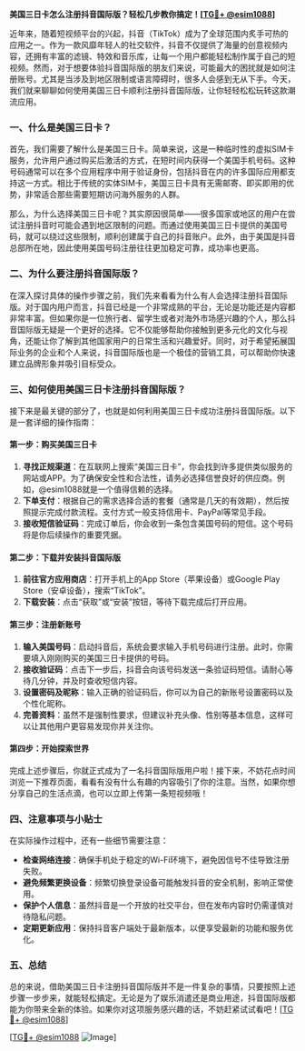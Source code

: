 **美国三日卡怎么注册抖音国际版？轻松几步教你搞定！[[TG💪+ @esim1088](https://t.me/s/esim1088)]**

近年来，随着短视频平台的兴起，抖音（TikTok）成为了全球范围内炙手可热的应用之一。作为一款风靡年轻人的社交软件，抖音不仅提供了海量的创意视频内容，还拥有丰富的滤镜、特效和音乐库，让每一个用户都能轻松制作属于自己的短视频。然而，对于想要体验抖音国际版的朋友们来说，可能最大的困扰就是如何注册账号。尤其是当涉及到地区限制或语言障碍时，很多人会感到无从下手。今天，我们就来聊聊如何使用美国三日卡顺利注册抖音国际版，让你轻轻松松玩转这款潮流应用。

### 一、什么是美国三日卡？

首先，我们需要了解什么是美国三日卡。简单来说，这是一种临时性的虚拟SIM卡服务，允许用户通过购买后激活的方式，在短时间内获得一个美国手机号码。这种号码通常可以在多个应用程序中用于验证身份，包括抖音在内的许多国际应用都支持这一方式。相比于传统的实体SIM卡，美国三日卡具有无需邮寄、即买即用的优势，非常适合那些需要短期访问海外服务的人群。

那么，为什么选择美国三日卡呢？其实原因很简单——很多国家或地区的用户在尝试注册抖音时可能会遇到地区限制的问题。而通过使用美国三日卡提供的美国号码，就可以绕过这些限制，顺利创建属于自己的抖音账户。此外，由于美国是抖音总部所在地，因此使用美国号码注册往往更加稳定可靠，成功率也更高。

### 二、为什么要注册抖音国际版？

在深入探讨具体的操作步骤之前，我们先来看看为什么有人会选择注册抖音国际版。对于国内用户而言，抖音已经是一个非常成熟的平台，无论是功能还是内容都非常丰富。但如果你是一位旅行者、留学生或者对海外市场感兴趣的个人，那么抖音国际版无疑是一个更好的选择。它不仅能够帮助你接触到更多元化的文化与视角，还能让你了解到其他国家用户的日常生活和兴趣爱好。同时，对于希望拓展国际业务的企业和个人来说，抖音国际版也是一个极佳的营销工具，可以帮助你快速建立品牌形象并吸引目标受众。

### 三、如何使用美国三日卡注册抖音国际版？

接下来是最关键的部分了，也就是如何利用美国三日卡成功注册抖音国际版。以下是一套详细的操作指南：

#### 第一步：购买美国三日卡

1. **寻找正规渠道**：在互联网上搜索“美国三日卡”，你会找到许多提供类似服务的网站或APP。为了确保安全性和合法性，请务必选择信誉良好的供应商。例如，@esim1088就是一个值得信赖的选择。
2. **下单支付**：根据自己的需求选择合适的套餐（通常是几天的有效期），然后按照提示完成付款流程。支付方式一般支持信用卡、PayPal等常见手段。
3. **接收短信验证码**：完成订单后，你会收到一条包含美国号码的短信。这个号码将是你后续操作的重要凭据。

#### 第二步：下载并安装抖音国际版

1. **前往官方应用商店**：打开手机上的App Store（苹果设备）或Google Play Store（安卓设备），搜索“TikTok”。
2. **下载安装**：点击“获取”或“安装”按钮，等待下载完成后打开应用。

#### 第三步：注册新账号

1. **输入美国号码**：启动抖音后，系统会要求输入手机号码进行注册。此时，你需要填入刚刚购买的美国三日卡提供的号码。
2. **接收验证码**：点击下一步后，抖音会向该号码发送一条验证码短信。请耐心等待几分钟，并及时查收短信内容。
3. **设置密码及昵称**：输入正确的验证码后，你可以为自己的新账号设置密码以及个性化昵称。
4. **完善资料**：虽然不是强制性要求，但建议补充头像、性别等基本信息，这样可以让其他用户更容易发现你并关注你。

#### 第四步：开始探索世界

完成上述步骤后，你就正式成为了一名抖音国际版用户啦！接下来，不妨花点时间浏览一下推荐页面，看看有没有什么有趣的内容吸引了你的注意。当然，如果你想分享自己的生活点滴，也可以立即上传第一条短视频哦！

### 四、注意事项与小贴士

在实际操作过程中，还有一些细节需要注意：

- **检查网络连接**：确保手机处于稳定的Wi-Fi环境下，避免因信号不佳导致注册失败。
- **避免频繁更换设备**：频繁切换登录设备可能触发抖音的安全机制，影响正常使用。
- **保护个人信息**：虽然抖音是一个开放的社交平台，但在发布内容时仍需谨慎对待隐私问题。
- **定期更新应用**：保持抖音客户端处于最新版本，以便享受最新的功能和服务优化。

### 五、总结

总的来说，借助美国三日卡注册抖音国际版并不是一件复杂的事情，只要按照上述步骤一步步来，就能轻松搞定。无论是为了娱乐消遣还是商业用途，抖音国际版都能为你带来全新的体验。如果你对这项服务感兴趣的话，不妨赶紧试试看吧！[[TG💪+ @esim1088](https://t.me/s/esim1088)] 

[[TG💪+ @esim1088](https://t.me/s/esim1088) ![Image](https://i.postimg.cc/4NQfJmqS/Snipaste-2025-05-13-00-14-12.png)]